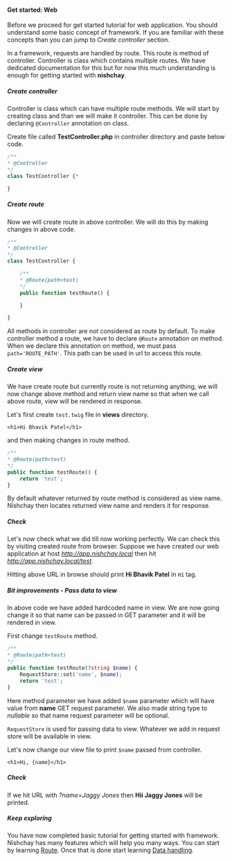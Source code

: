 #### Get started: Web

Before we proceed for get started tutorial for web application. You should understand some basic concept of framework. If you are familiar with these concepts than you can jump to _Create controller_ section.

In a framework, requests are handled by route. This route is method of controller. Controller is class which contains multiple routes. We have dedicated documentation for this but for now this much understanding is enough for getting started with **nishchay**.

##### Create controller

Controller is class which can have multiple route methods. We will start by creating class and than we will make it controller. This can be done by declaring `@Controller` annotation on class.

Create file called **TestController.php** in controller directory and paste below code.

```php
/**
* @Controller
*/
class TestController {*

}
```

##### Create route

Now we will create route in above controller. We will do this by making changes in above code.

```php
/**
* @Controller
*/
class TestController {

    /**
    * @Route(path=test)
    */
    public function testRoute() {

    }

}
```

All methods in controller are not considered as route by default. To make controller method a route, we have to declare `@Route` annotation on method. When we declare this annotation on method, we must pass `path='ROUTE_PATH'`. This path can be used in url to access this route.

##### Create view

We have create route but currently route is not returning anything, we will now change above method and return view name so that when we call above route, view will be rendered in response.

Let's first create `test.twig` file in **views** directory.

```twig
<h1>Hi Bhavik Patel</h1>
```

and then making changes in route method.

```php
/**
* @Route(path=test)
*/
public function testRoute() {
    return 'test';
}
```

By default whatever returned by route method is considered as view name. Nishchay then locates returned view name and renders it for response.

##### Check

Let's now check what we did till now working perfectly. We can check this by visiting created route from browser. Suppose we have created our web application at host _http://app.nishchay.local_ then hit _http://app.nishchay.local/test_.

Hitting above URL in browse should print **Hi Bhavik Patel** in `H1` tag.

##### Bit improvements - Pass data to view

In above code we have added hardcoded name in view. We are now going change it so that name can be passed in GET parameter and it will be rendered in view.

First change `testRoute` method.

```php
/**
* @Route(path=test)
*/
public function testRoute(?string $name) {
    RequestStore::set('name', $name);
    return 'test';
}
```

Here method parameter we have added `$name` parameter which will have value from **name** GET request parameter. We also made string type to _nullable_ so that name request parameter will be optional.

`RequestStore` is used for passing data to view. Whatever we add in request store will be available in view.

Let's now change our view file to print `$name` passed from controller.

```twig
<h1>Hi, {name}</h1>
```

##### Check

If we hit URL with _?name=Jaggy Jones_ then **Hii Jaggy Jones** will be printed.

##### Keep exploring

You have now completed basic tutorial for getting started with framework. Nishchay has many features which will help you many ways. You can start by learning [Route](/learningCenter/request/requestHandling). Once that is done start learning [Data handling](/learningCenter/data/entity).
